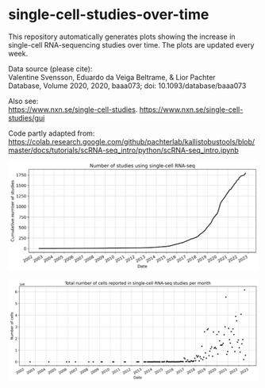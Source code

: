 # single-cell-studies-over-time

This repository automatically generates plots showing the increase in single-cell RNA-sequencing studies over time. The plots are updated every week.

Data source (please cite):  
Valentine Svensson, Eduardo da Veiga Beltrame, & Lior Pachter  
Database, Volume 2020, 2020, baaa073; doi: 10.1093/database/baaa073

Also see:  
https://www.nxn.se/single-cell-studies. 
https://www.nxn.se/single-cell-studies/gui

Code partly adapted from:
https://colab.research.google.com/github/pachterlab/kallistobustools/blob/master/docs/tutorials/scRNA-seq_intro/python/scRNA-seq_intro.ipynb

![image](plots/studies_over_time.png)

![image](plots/cells_over_time.png)
